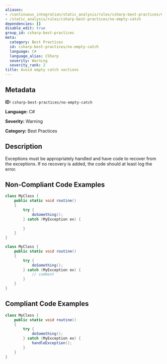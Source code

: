 ```yaml
---
aliases:
- /continuous_integration/static_analysis/rules/csharp-best-practices/no-empty-catch
- /static_analysis/rules/csharp-best-practices/no-empty-catch
dependencies: []
disable_edit: true
group_id: csharp-best-practices
meta:
  category: Best Practices
  id: csharp-best-practices/no-empty-catch
  language: C#
  language_alias: CSharp
  severity: Warning
  severity_rank: 2
title: Avoid empty catch sections
---
```

<!--  SOURCED FROM https://github.com/DataDog/datadog-static-analyzer-rule-docs -->


## Metadata
**ID:** `csharp-best-practices/no-empty-catch`

**Language:** C#

**Severity:** Warning

**Category:** Best Practices

## Description
Exceptions must be appropriately handled and have code to recover from the exceptions. If no recovery is added, the code should at least log the error.

## Non-Compliant Code Examples
```csharp
class MyClass {
    public static void routine()
    {
        try {
            doSomething();
        } catch (MyException ex) {
            
        }
    }
}

```

```csharp
class MyClass {
    public static void routine()
    {
        try {
            doSomething();
        } catch (MyException ex) {
            // comment
        }
    }
}

```

## Compliant Code Examples
```csharp
class MyClass {
    public static void routine()
    {
        try {
            doSomething();
        } catch (MyException ex) {
            handleException();
        }
    }
}

```
